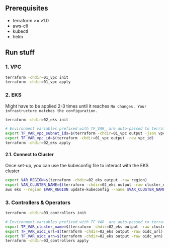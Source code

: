 ## Prerequisites

- terraform >= v1.0
- aws-cli
- kubectl
- helm

## Run stuff

### 1. VPC

```bash
terraform -chdir=01_vpc init
terraform -chdir=01_vpc apply
```

### 2. EKS

Might have to be applied 2-3 times until it reaches `No changes. Your infrastructure matches the configuration.`

```bash
terraform -chdir=02_eks init

# Environment variables prefixed with TF_VAR_ are auto-passed to terraform as tf-vars
export TF_VAR_vpc_subnet_ids=$(terraform -chdir=01_vpc output -json vpc_private_subnet_ids | jq -c) 
export TF_VAR_vpc_id=$(terraform -chdir=01_vpc output -raw vpc_id)
terraform -chdir=02_eks apply
```

#### 2.1. Connect to Cluster

Once set-up, you can use the kubeconfig file to interact with the EKS cluster

```bash
export VAR_REGION=$(terraform -chdir=02_eks output -raw region)
export VAR_CLUSTER_NAME=$(terraform -chdir=02_eks output -raw cluster_name)
aws eks --region $VAR_REGION update-kubeconfig --name $VAR_CLUSTER_NAME
```

### 3. Controllers & Operators

```bash
terraform -chdir=03_controllers init

# Environment variables prefixed with TF_VAR_ are auto-passed to terraform as tf-vars
export TF_VAR_cluster_name=$(terraform -chdir=02_eks output -raw cluster_name)
export TF_VAR_oidc_url=$(terraform -chdir=02_eks output -raw oidc_url)
export TF_VAR_oidc_arn=$(terraform -chdir=02_eks output -raw oidc_arn)
terraform -chdir=03_controllers apply
```
